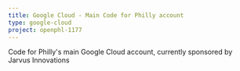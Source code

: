 ```yaml
---
title: Google Cloud - Main Code for Philly account
type: google-cloud
project: openphl-1177
---
```


Code for Philly's main Google Cloud account, currently sponsored by Jarvus Innovations
